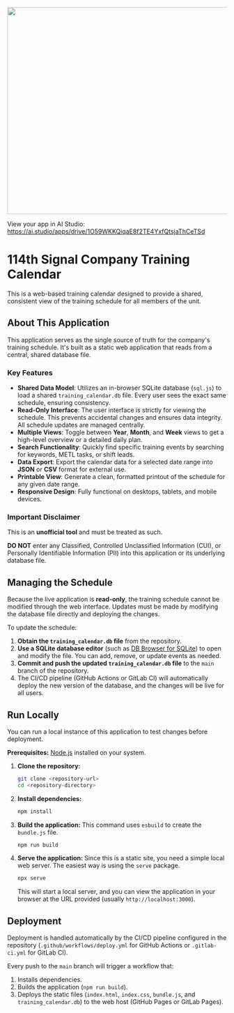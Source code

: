 <div align="center">
<img width="1200" height="475" alt="GHBanner" src="https://github.com/user-attachments/assets/0aa67016-6eaf-458a-adb2-6e31a0763ed6" />
</div>

View your app in AI Studio: https://ai.studio/apps/drive/1O59WKKQiqaE8f2TE4YxfQtsjaThCeTSd

# 114th Signal Company Training Calendar

This is a web-based training calendar designed to provide a shared, consistent view of the training schedule for all members of the unit.

## About This Application

This application serves as the single source of truth for the company's training schedule. It's built as a static web application that reads from a central, shared database file.

### Key Features

*   **Shared Data Model**: Utilizes an in-browser SQLite database (`sql.js`) to load a shared `training_calendar.db` file. Every user sees the exact same schedule, ensuring consistency.
*   **Read-Only Interface**: The user interface is strictly for viewing the schedule. This prevents accidental changes and ensures data integrity. All schedule updates are managed centrally.
*   **Multiple Views**: Toggle between **Year**, **Month**, and **Week** views to get a high-level overview or a detailed daily plan.
*   **Search Functionality**: Quickly find specific training events by searching for keywords, METL tasks, or shift leads.
*   **Data Export**: Export the calendar data for a selected date range into **JSON** or **CSV** format for external use.
*   **Printable View**: Generate a clean, formatted printout of the schedule for any given date range.
*   **Responsive Design**: Fully functional on desktops, tablets, and mobile devices.

### Important Disclaimer

This is an **unofficial tool** and must be treated as such.

**DO NOT** enter any Classified, Controlled Unclassified Information (CUI), or Personally Identifiable Information (PII) into this application or its underlying database file.

## Managing the Schedule

Because the live application is **read-only**, the training schedule cannot be modified through the web interface. Updates must be made by modifying the database file directly and deploying the changes.

To update the schedule:
1.  **Obtain the `training_calendar.db` file** from the repository.
2.  **Use a SQLite database editor** (such as [DB Browser for SQLite](https://sqlitebrowser.org/)) to open and modify the file. You can add, remove, or update events as needed.
3.  **Commit and push the updated `training_calendar.db` file** to the `main` branch of the repository.
4.  The CI/CD pipeline (GitHub Actions or GitLab CI) will automatically deploy the new version of the database, and the changes will be live for all users.

## Run Locally

You can run a local instance of this application to test changes before deployment.

**Prerequisites:** [Node.js](https://nodejs.org/) installed on your system.

1.  **Clone the repository:**
    ```bash
    git clone <repository-url>
    cd <repository-directory>
    ```
2.  **Install dependencies:**
    ```bash
    npm install
    ```
3.  **Build the application:**
    This command uses `esbuild` to create the `bundle.js` file.
    ```bash
    npm run build
    ```
4.  **Serve the application:**
    Since this is a static site, you need a simple local web server. The easiest way is using the `serve` package.
    ```bash
    npx serve
    ```
    This will start a local server, and you can view the application in your browser at the URL provided (usually `http://localhost:3000`).

## Deployment

Deployment is handled automatically by the CI/CD pipeline configured in the repository (`.github/workflows/deploy.yml` for GitHub Actions or `.gitlab-ci.yml` for GitLab CI).

Every push to the `main` branch will trigger a workflow that:
1.  Installs dependencies.
2.  Builds the application (`npm run build`).
3.  Deploys the static files (`index.html`, `index.css`, `bundle.js`, and `training_calendar.db`) to the web host (GitHub Pages or GitLab Pages).
